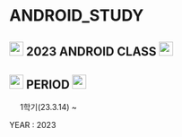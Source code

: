 # ANDROID_STUDY
## <img src = "https://cdn-icons-png.flaticon.com/512/2920/2920369.png" width = "25" height = "25" > 2023 ANDROID CLASS <img src = "https://cdn-icons-png.flaticon.com/512/2920/2920369.png" width = "25" height = "25" >

## <img src = "https://cdn-icons-png.flaticon.com/512/6597/6597133.png" width = "25" height = "25" > PERIOD  <img src = "https://cdn-icons-png.flaticon.com/512/6597/6597133.png" width = "25" height = "25" >
<p> <img src = "https://cdn-icons-png.flaticon.com/512/520/520459.png" width = "15" height = "15"> 1학기(23.3.14) ~ </p>
<p> YEAR : 2023 </p>

